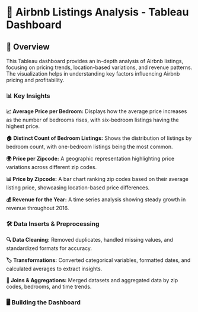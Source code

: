 # 🏡 Airbnb Listings Analysis - Tableau Dashboard

## 📌 Overview
This Tableau dashboard provides an in-depth analysis of Airbnb listings, focusing on pricing trends, location-based variations, and revenue patterns. The visualization helps in understanding key factors influencing Airbnb pricing and profitability.

### 📊 Key Insights
**📈 Average Price per Bedroom:** Displays how the average price increases as the number of bedrooms rises, with six-bedroom listings having the highest price.

**🏠 Distinct Count of Bedroom Listings:** Shows the distribution of listings by bedroom count, with one-bedroom listings being the most common.

**🌍 Price per Zipcode:** A geographic representation highlighting price variations across different zip codes.

**📊 Price by Zipcode:** A bar chart ranking zip codes based on their average listing price, showcasing location-based price differences.

**💰 Revenue for the Year:** A time series analysis showing steady growth in revenue throughout 2016.

### 🛠️ Data Inserts & Preprocessing
**🔍 Data Cleaning:** Removed duplicates, handled missing values, and standardized formats for accuracy.

**🏷️ Transformations:** Converted categorical variables, formatted dates, and calculated averages to extract insights.

**🔗 Joins & Aggregations:** Merged datasets and aggregated data by zip codes, bedrooms, and time trends.

### 🖥️ Building the Dashboard
